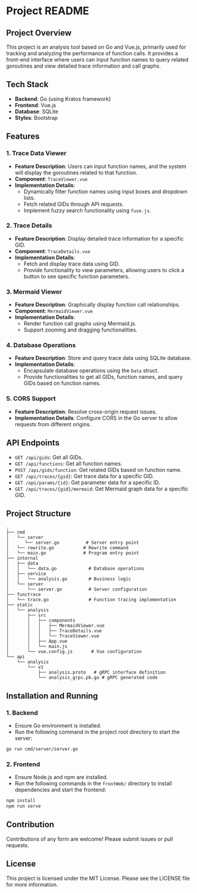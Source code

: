 # Project README

## Project Overview

This project is an analysis tool based on Go and Vue.js, primarily used for tracking and analyzing the performance of function calls. It provides a front-end interface where users can input function names to query related goroutines and view detailed trace information and call graphs.

## Tech Stack

- **Backend**: Go (using Kratos framework)
- **Frontend**: Vue.js
- **Database**: SQLite
- **Styles**: Bootstrap

## Features

### 1. Trace Data Viewer

- **Feature Description**: Users can input function names, and the system will display the goroutines related to that function.
- **Component**: `TraceViewer.vue`
- **Implementation Details**:
  - Dynamically filter function names using input boxes and dropdown lists.
  - Fetch related GIDs through API requests.
  - Implement fuzzy search functionality using `fuse.js`.

### 2. Trace Details

- **Feature Description**: Display detailed trace information for a specific GID.
- **Component**: `TraceDetails.vue`
- **Implementation Details**:
  - Fetch and display trace data using GID.
  - Provide functionality to view parameters, allowing users to click a button to see specific function parameters.

### 3. Mermaid Viewer

- **Feature Description**: Graphically display function call relationships.
- **Component**: `MermaidViewer.vue`
- **Implementation Details**:
  - Render function call graphs using Mermaid.js.
  - Support zooming and dragging functionalities.

### 4. Database Operations

- **Feature Description**: Store and query trace data using SQLite database.
- **Implementation Details**:
  - Encapsulate database operations using the `Data` struct.
  - Provide functionalities to get all GIDs, function names, and query GIDs based on function names.

### 5. CORS Support

- **Feature Description**: Resolve cross-origin request issues.
- **Implementation Details**: Configure CORS in the Go server to allow requests from different origins.

## API Endpoints

- `GET /api/gids`: Get all GIDs.
- `GET /api/functions`: Get all function names.
- `POST /api/gids/function`: Get related GIDs based on function name.
- `GET /api/traces/{gid}`: Get trace data for a specific GID.
- `GET /api/params/{id}`: Get parameter data for a specific ID.
- `GET /api/traces/{gid}/mermaid`: Get Mermaid graph data for a specific GID.

## Project Structure

```
.
├── cmd
│   └── server
│      └── server.go          # Server entry point
│   └── rewrite.go           # Rewrite command
│   └── main.go              # Program entry point
├── internal
│   ├── data
│   │   └── data.go            # Database operations
│   ├── service
│   │   └── analysis.go        # Business logic
│   └── server
│       └── server.go          # Server configuration
├── functrace
│   └── trace.go               # Function tracing implementation
├── static
│   └── analysis
│       ├── src
│       │   ├── components
│       │   │   ├── MermaidViewer.vue
│       │   │   ├── TraceDetails.vue
│       │   │   └── TraceViewer.vue
│       │   ├── App.vue
│       │   └── main.js
│       └── vue.config.js       # Vue configuration
└── api
    └── analysis
        └── v1
            ├── analysis.proto   # gRPC interface definition
            └── analysis_grpc.pb.go # gRPC generated code
```

## Installation and Running

### 1. Backend

- Ensure Go environment is installed.
- Run the following command in the project root directory to start the server:

```bash
go run cmd/server/server.go
```

### 2. Frontend

- Ensure Node.js and npm are installed.
- Run the following commands in the `frontWeb/` directory to install dependencies and start the frontend:

```bash
npm install
npm run serve
```

## Contribution

Contributions of any form are welcome! Please submit issues or pull requests.

## License

This project is licensed under the MIT License. Please see the LICENSE file for more information.
